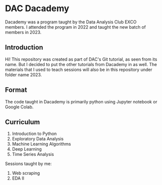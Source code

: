 # DAC Dacademy
Dacademy was a program taught by the Data Analysis Club EXCO members. I attended the program in 2022 and taught the new batch of members in 2023. 

## Introduction
Hi! This repository was created as part of DAC's Git tutorial, as seen from its name. But I decided to put the other tutorials from Dacademy in as well. The materials that I used to teach sessions will also be in this repository under folder name 2023.

## Format
The code taught in Dacademy is primarily python using Jupyter notebook or Google Colab.

## Curriculum
1. Introduction to Python
2. Exploratory Data Analysis
3. Machine Learning Algorithms
4. Deep Learning
5. Time Series Analysis

Sessions taught by me:
1. Web scraping
2. EDA II
